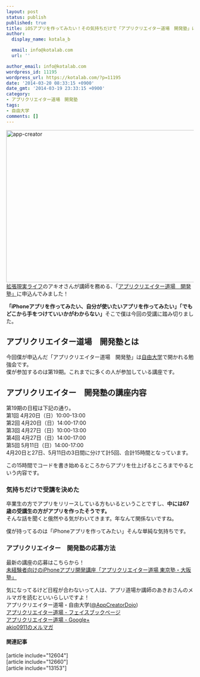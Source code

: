 ```yaml
---
layout: post
status: publish
published: true
title: iOSアプリを作ってみたい！その気持ちだけで「アプリクリエイター道場　開発塾」に申込んでみたよ！
author:
  display_name: kotala_b

  email: info@kotalab.com
  url: ''

author_email: info@kotalab.com
wordpress_id: 11195
wordpress_url: https://kotalab.com/?p=11195
date: '2014-03-20 08:33:15 +0900'
date_gmt: '2014-03-19 23:33:15 +0900'
category:
- アプリクリエイター道場　開発塾
tags:
- 自由大学
comments: []
---
```

<p><img src="https://kotalab.com/wp-content/uploads/app-creator-546x409.png" alt="app-creator" width="546" height="409" class="alignnone size-large wp-image-11196" /><br />
<a href="http://akio0911.net/" target="_blank">拡張現実ライフ</a>のアキオさんが講師を務める、「<a href="https://freedom-univ.com/lecture/app_developmen.html" target="_blank">アプリクリエイター道場　開発塾」</a>に申込んでみました！</p>
<p><strong>「iPhoneアプリを作ってみたい、自分が使いたいアプリを作ってみたい」「でもどこから手をつけていいかがわからない」</strong>そこで僕は今回の受講に踏み切りました。<br />
<!--more--></p>
<h2>アプリクリエイター道場　開発塾とは</h2>
<p>今回僕が申込んだ「アプリクリエイター道場　開発塾」は<a href="http://freedom-univ.com/" target="_blank">自由大学</a>で開かれる勉強会です。<br />
僕が参加するのは第19期。これまでに多くの人が参加している講座です。</p>
<h2>アプリクリエイター　開発塾の講座内容</h2>
<p>第19期の日程は下記の通り。<br />
第1回 4月20日（日）10:00-13:00<br />
第2回 4月20日（日）14:00-17:00<br />
第3回 4月27日（日）10:00-13:00<br />
第4回 4月27日（日）14:00-17:00<br />
第5回 5月11日（日）14:00-17:00<br />
4月20日と27日、5月11日の3日間に分けて計5回、合計15時間となっています。</p>
<p>この15時間でコードを書き始めるところからアプリを仕上げるところまでやるという内容です。</p>
<h3>気持ちだけで受講を決めた</h3>
<p>卒業生の方でアプリをリリースしている方もいるということですし、<strong>中には67歳の受講生の方がアプリを作ったそうです。</strong><br />
そんな話を聞くと俄然やる気がわいてきます。年なんて関係ないですね。</p>
<p>僕が持ってるのは「iPhoneアプリを作ってみたい」そんな単純な気持ちです。</p>
<h3>アプリクリエイター　開発塾の応募方法</h3>
<p>最新の講座の応募はこちらから！<br />
<a href="http://egg-is-world.com/app-creator-dojo-develop/" target="_blank">未経験者向けのiPhoneアプリ開発講座「アプリクリエイター道場 東京塾・大阪塾」</a><a href="https://b.hatena.ne.jp/entry/http://egg-is-world.com/app-creator-dojo-develop/" target="_blank"><img border="0" src="https://b.hatena.ne.jp/entry/image/http://egg-is-world.com/app-creator-dojo-develop/" alt="" /></a></p>
<p>気になってるけど日程が合わないって人は、アプリ道場か講師のあきおさんのメルマガを読むといいらしいですよ！<br />
アプリクリエイター道場・自由大学(<a href="https://twitter.com/appcreatordojo" target="_blank">@AppCreatorDojo</a>)<br />
<a href="https://www.facebook.com/AppCreatorDojo" target="_blank">アプリクリエイター道場 - フェイスブックページ</a><br />
<a href="https://plus.google.com/105830589883151624005/posts" target="_blank">アプリクリエイター道場 - Google+</a><br />
<a href="http://www.mag2.com/m/0001625630.html" target="_blank">akio0911のメルマガ</a></p>
<h4 class="rel">関連記事</h4>
<p>[article include="12604"]<br />
[article include="12660"]<br />
[article include="13153"]</p>
